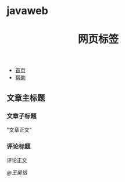 # javaweb<!DOCTYPE html>
<html lang="en">
<head>
    <meta charset="UTF-8">
    <meta http-equiv="X-UA-Compatible" content="IE=edge">
    <meta name="viewport" content="width=device-width, initial-scale=1.0">
    <title>Document</title>
</head>
<body>
    <header>
        <h1>网页标签</h1>
    </header>
    <nav>
        <ul>
            <li>
                <a title="首页" href="#">首页</a>
            </li>
            <li>
                <a title="帮助" href="#">帮助</a>
            </li>
        </ul>
    </nav>
    <hgroup>
        <h2>文章主标题</h2>
        <h3>文章子标题</h3>
    </hgroup>
    <section>
        "文章正文"
        <ction>
            <article>
                <h3>评论标题</h3>
                <p>评论正文</p>
            </article>
            <footer>
                <address>@王昊铭</address>
            </footer>
        </ction>
    </section>
    
</body>
</html>
